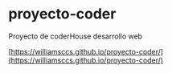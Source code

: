 # proyecto-coder

Proyecto de coderHouse desarrollo web

[https://williamsccs.github.io/proyecto-coder/](https://williamsccs.github.io/proyecto-coder/)
